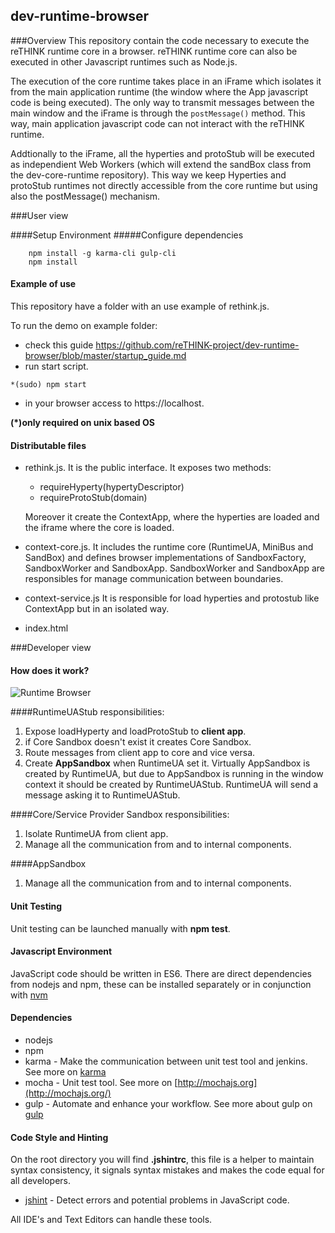 ## dev-runtime-browser

###Overview
This repository contain the code necessary to execute the reTHINK runtime core in a browser. reTHINK runtime core can also be executed in other Javascript runtimes such as Node.js.

The execution of the core runtime takes place in an iFrame which isolates it from the main application runtime (the window where the App javascript code is being executed). The only way to transmit messages between the main window and the iFrame is through the ```postMessage()``` method. This way, main application javascript code can not interact with the reTHINK runtime. 

Addtionally to the iFrame, all the hyperties and protoStub will be executed as independient Web Workers (which will extend the sandBox class from the dev-core-runtime repository). This way we keep Hyperties and protoStub runtimes not directly accessible from the core runtime but using also the postMessage() mechanism.

###User view

####Setup Environment
#####Configure dependencies

        npm install -g karma-cli gulp-cli
        npm install

#### Example of use

This repository have a folder with an use example of rethink.js. 

To run the demo on example folder:

 - check this guide https://github.com/reTHINK-project/dev-runtime-browser/blob/master/startup_guide.md
 - run start script.

 ```
 *(sudo) npm start
 ```

 - in your browser access to https://localhost.

**(\*)only required on unix based OS**

#### Distributable files
* rethink.js. It is the public interface. It exposes two methods:
    * requireHyperty(hypertyDescriptor)
    * requireProtoStub(domain)

    Moreover it create the ContextApp, where the hyperties are loaded and the iframe where the core is loaded.

* context-core.js. It includes the runtime core (RuntimeUA, MiniBus and SandBox) and defines browser implementations of SandboxFactory, SandboxWorker and SandboxApp. SandboxWorker and SandboxApp are responsibles for manage communication between boundaries.

* context-service.js It is responsible for load hyperties and protostub like ContextApp but in an isolated way.

* index.html

###Developer view    
#### How does it work?

![Runtime Browser](runtime-browser.png)

####RuntimeUAStub responsibilities:

1. Expose loadHyperty and loadProtoStub to **client app**.
2. if Core Sandbox doesn't exist it creates Core Sandbox.
3. Route messages from client app to core and vice versa.
4. Create **AppSandbox** when RuntimeUA set it.
    Virtually AppSandbox is created by RuntimeUA, but due to AppSandbox is running in the window context it should be created by RuntimeUAStub. RuntimeUA will send a message asking it to RuntimeUAStub.

####Core/Service Provider Sandbox responsibilities:

1. Isolate RuntimeUA from client app.
2. Manage all the communication from and to internal components.

####AppSandbox
1. Manage all the communication from and to internal components.

#### Unit Testing

Unit testing can be launched manually with **npm test**.

#### Javascript Environment

JavaScript code should be written in ES6. There are direct dependencies from nodejs and npm, these can be installed separately or in conjunction with [nvm](https://github.com/creationix/nvm)

#### Dependencies

-   nodejs
-   npm
-   karma - Make the communication between unit test tool and jenkins. See more on [karma](http://karma-runner.github.io/0.13/index.html)
-   mocha - Unit test tool. See more on [http://mochajs.org](http://mochajs.org/)
-   gulp - Automate and enhance your workflow. See more about gulp on [gulp](http://gulpjs.com/)

#### Code Style and Hinting

On the root directory you will find **.jshintrc**, this file is a helper to maintain syntax consistency, it signals syntax mistakes and makes the code equal for all developers.

-   [jshint](http://jshint.com/) - Detect errors and potential problems in JavaScript code.

All IDE's and Text Editors can handle these tools.



